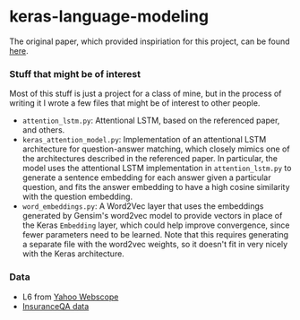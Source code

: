 # keras-language-modeling

The original paper, which provided inspiriation for this project, can be found [here](http://arxiv.org/pdf/1511.04108.pdf).

### Stuff that might be of interest

Most of this stuff is just a project for a class of mine, but in the process of writing it I wrote a few files that might be of interest to other people.

 - `attention_lstm.py`: Attentional LSTM, based on the referenced paper, and others.
 - `keras_attention_model.py`: Implementation of an attentional LSTM architecture for question-answer matching, which closely mimics one of the architectures described in the referenced paper. In particular, the model uses the attentional LSTM implementation in `attention_lstm.py` to generate a sentence embedding for each answer given a particular question, and fits the answer embedding to have a high cosine similarity with the question embedding.
 - `word_embeddings.py`: A Word2Vec layer that uses the embeddings generated by Gensim's word2vec model to provide vectors in place of the Keras `Embedding` layer, which could help improve convergence, since fewer parameters need to be learned. Note that this requires generating a separate file with the word2vec weights, so it doesn't fit in very nicely with the Keras architecture.

### Data

 - L6 from [Yahoo Webscope](http://webscope.sandbox.yahoo.com/)
 - [InsuranceQA data](https://github.com/shuzi/insuranceQA)
